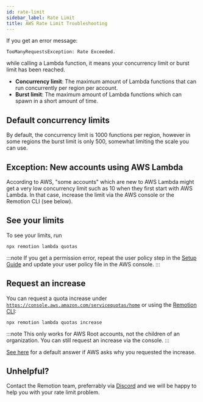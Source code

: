 ```yaml
---
id: rate-limit
sidebar_label: Rate Limit
title: AWS Rate Limit Troubleshooting
---
```


If you get an error message:

```
TooManyRequestsException: Rate Exceeded.
```

while calling a Lambda function, it means your concurrency limit or burst limit has been reached.

- **Concurrency limit**: The maximum amount of Lambda functions that can run concurrently per region per account.
- **Burst limit**: The maximum amount of Lambda functions which can spawn in a short amount of time.

## Default concurrency limits

By default, the concurrency limit is 1000 functions per region, however in some regions the burst limit is only 500, somewhat limiting the scale you can use.

## Exception: New accounts using AWS Lambda

According to AWS, "some accounts" which are new to AWS Lambda might get a very low concurrency limit such as 10 when they first start with AWS Lambda. In that case, increase the limit via the AWS console or the Remotion CLI (see below).

## See your limits

To see your limits, run

```
npx remotion lambda quotas
```

:::note
If you get a permission error, repeat the user policy step in the [Setup Guide](/docs/lambda/setup) and update your user policy file in the AWS console.
:::

## Request an increase

You can request a quota increase under [`https://console.aws.amazon.com/servicequotas/home`](https://console.aws.amazon.com/servicequotas/home) or using the [Remotion CLI](/docs/lambda/cli/quotas):

```
npx remotion lambda quotas increase
```

:::note
This only works for AWS Root accounts, not the children of an organization. You can still request an increase via the console.
:::

[See here](/docs/lambda/limits#if-aws-asks-you-for-the-reason) for a default answer if AWS asks why you requested the increase.

## Unhelpful?

Contact the Remotion team, preferrably via [Discord](https://remotion.dev/discord) and we will be happy to help you with your rate limit problem.
